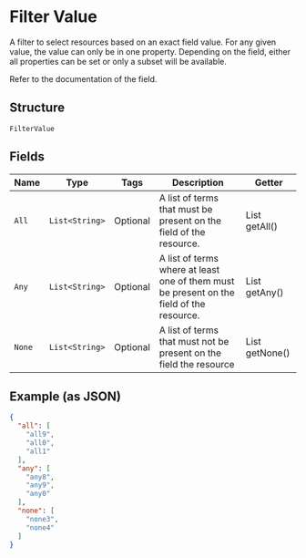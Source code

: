 
# Filter Value

A filter to select resources based on an exact field value. For any given
value, the value can only be in one property. Depending on the field, either
all properties can be set or only a subset will be available.

Refer to the documentation of the field.

## Structure

`FilterValue`

## Fields

| Name | Type | Tags | Description | Getter |
|  --- | --- | --- | --- | --- |
| `All` | `List<String>` | Optional | A list of terms that must be present on the field of the resource. | List<String> getAll() |
| `Any` | `List<String>` | Optional | A list of terms where at least one of them must be present on the<br>field of the resource. | List<String> getAny() |
| `None` | `List<String>` | Optional | A list of terms that must not be present on the field the resource | List<String> getNone() |

## Example (as JSON)

```json
{
  "all": [
    "all9",
    "all0",
    "all1"
  ],
  "any": [
    "any8",
    "any9",
    "any0"
  ],
  "none": [
    "none3",
    "none4"
  ]
}
```

